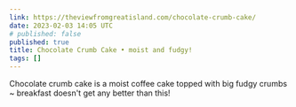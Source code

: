 ```yaml
---
link: https://theviewfromgreatisland.com/chocolate-crumb-cake/
date: 2023-02-03 14:05 UTC
# published: false
published: true
title: Chocolate Crumb Cake • moist and fudgy!
tags: []
---
```


Chocolate crumb cake is a moist coffee cake topped with big fudgy crumbs ~ breakfast doesn't get any better than this!
